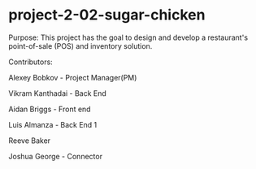 # project-2-02-sugar-chicken

Purpose:
This project has the goal to design and develop a restaurant's point-of-sale (POS) and inventory solution. 

Contributors:

Alexey Bobkov - Project Manager(PM)

Vikram Kanthadai - Back End

Aidan Briggs - Front end

Luis Almanza - Back End 1

Reeve Baker

Joshua George - Connector
